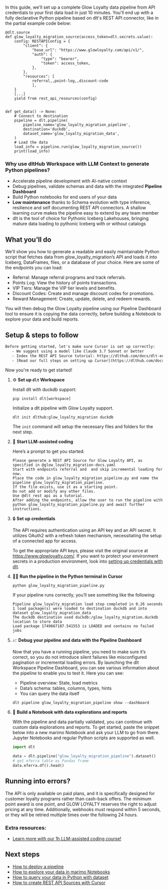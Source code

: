 In this guide, we'll set up a complete Glow Loyalty data pipeline from API credentials to your first data load in just 10 minutes. You'll end up with a fully declarative Python pipeline based on dlt's REST API connector, like in the partial example code below:

```python-outcome
@dlt.source
def glow_loyalty_migration_source(access_token=dlt.secrets.value):
    config: RESTAPIConfig = {
        "client": {
            "base_url": "https://www.glowloyalty.com/api/v1/",
            "auth": {
                "type": "bearer",
                "token": access_token,
            },
        },
        "resources": [
            referral,,point-log,,discount-code
            ],
    }
    [...]
    yield from rest_api_resources(config)


def get_data() -> None:
    # Connect to destination
    pipeline = dlt.pipeline(
        pipeline_name='glow_loyalty_migration_pipeline',
        destination='duckdb',
        dataset_name='glow_loyalty_migration_data', 
    )
    # Load the data
    load_info = pipeline.run(glow_loyalty_migration_source())
    print(load_info) 
```

### Why use dltHub Workspace with LLM Context to generate Python pipelines?

- Accelerate pipeline development with AI-native context
- Debug pipelines, validate schemas and data with the integrated **Pipeline Dashboard**
- Build Python notebooks for end users of your data
- **Low maintenance** thanks to Schema evolution with type inference, resilience and self documenting REST API connectors. A shallow learning curve makes the pipeline easy to extend by any team member
- dlt is the tool of choice for Pythonic Iceberg Lakehouses, bringing mature data loading to pythonic Iceberg with or without catalogs

## What you’ll do

We’ll show you how to generate a readable and easily maintainable Python script that fetches data from glow_loyalty_migration’s API and loads it into Iceberg, DataFrames, files, or a database of your choice. Here are some of the endpoints you can load:

- Referral: Manage referral programs and track referrals.
- Points Log: View the history of points transactions.
- VIP Tiers: Manage the VIP tier levels and benefits.
- Discount Codes: Create and manage discount codes for promotions.
- Reward Management: Create, update, delete, and redeem rewards.

You will then debug the Glow Loyalty pipeline using our Pipeline Dashboard tool to ensure it is copying the data correctly, before building a Notebook to explore your data and build reports.

## Setup & steps to follow

```default
Before getting started, let's make sure Cursor is set up correctly:
   - We suggest using a model like Claude 3.7 Sonnet or better
   - Index the REST API Source tutorial: https://dlthub.com/docs/dlt-ecosystem/verified-sources/rest_api/ and add it to context as **@dlt rest api**
   - [Read our full steps on setting up Cursor](https://dlthub.com/docs/dlt-ecosystem/llm-tooling/cursor-restapi#23-configuring-cursor-with-documentation)
```

Now you're ready to get started!

1. ⚙️ **Set up `dlt` Workspace**
    
    Install dlt with duckdb support:
    ```shell
    pip install dlt[workspace]
    ```

    Initialize a dlt pipeline with Glow Loyalty support.
    ```shell
    dlt init dlthub:glow_loyalty_migration duckdb
    ```

    The `init` command will setup the necessary files and folders for the next step.
    
2. 🤠 **Start LLM-assisted coding**
    
    Here’s a prompt to get you started:
    
    ```prompt
    Please generate a REST API Source for Glow Loyalty API, as specified in @glow_loyalty_migration-docs.yaml 
    Start with endpoints referral and  and skip incremental loading for now. 
    Place the code in glow_loyalty_migration_pipeline.py and name the pipeline glow_loyalty_migration_pipeline. 
    If the file exists, use it as a starting point. 
    Do not add or modify any other files. 
    Use @dlt rest api as a tutorial. 
    After adding the endpoints, allow the user to run the pipeline with python glow_loyalty_migration_pipeline.py and await further instructions.
    ```

    
3. 🔒 **Set up credentials** 
    
    The API requires authentication using an API key and an API secret. It utilizes OAuth2 with a refresh token mechanism, necessitating the setup of a connected app for access.
    
    To get the appropriate API keys, please visit the original source at https://www.glowloyalty.com/.
    If you want to protect your environment secrets in a production environment, look into [setting up credentials with dlt](https://dlthub.com/docs/walkthroughs/add_credentials).
    
4. 🏃‍♀️ **Run the pipeline in the Python terminal in Cursor**
    
    ```shell
    python glow_loyalty_migration_pipeline.py
    ```
    
    If your pipeline runs correctly, you’ll see something like the following:
    
    ```shell
    Pipeline glow_loyalty_migration load step completed in 0.26 seconds
    1 load package(s) were loaded to destination duckdb and into dataset glow_loyalty_migration_data
    The duckdb destination used duckdb:/glow_loyalty_migration.duckdb location to store data
    Load package 1749667187.541553 is LOADED and contains no failed jobs
    ```
    
5. 📈 **Debug your pipeline and data with the Pipeline Dashboard**

    Now that you have a running pipeline, you need to make sure it’s correct, so you do not introduce silent failures like misconfigured pagination or incremental loading errors. By launching the dlt Workspace Pipeline Dashboard, you can see various information about the pipeline to enable you to test it. Here you can see:
    - Pipeline overview: State, load metrics
    - Data’s schema: tables, columns, types, hints
    - You can query the data itself
    
    ```shell
    dlt pipeline glow_loyalty_migration_pipeline show --dashboard
    ```
    
6. 🐍 **Build a Notebook with data explorations and reports**

    With the pipeline and data partially validated, you can continue with custom data explorations and reports. To get started, paste the snippet below into a new marimo Notebook and ask your LLM to go from there. Jupyter Notebooks and regular Python scripts are supported as well.

    
    ```python
    import dlt

   data = dlt.pipeline("glow_loyalty_migration_pipeline").dataset()
   # get eferra table as Pandas frame
   data.eferra.df().head()
    ```

## Running into errors?

The API is only available on paid plans, and it is specifically designed for customer loyalty programs rather than cash-back offers. The minimum point award is one point, and GLOW LOYALTY reserves the right to adjust pricing at any time. Additionally, webhooks must respond within 5 seconds, or they will be retried multiple times over the following 24 hours.

### Extra resources:

- [Learn more with our 1h LLM-assisted coding course!](https://www.youtube.com/watch?v=GGid70rnJuM)

## Next steps

- [How to deploy a pipeline](https://dlthub.com/docs/walkthroughs/deploy-a-pipeline)
- [How to explore your data in marimo Notebooks](https://dlthub.com/docs/general-usage/dataset-access/marimo)
- [How to query your data in Python with dataset](https://dlthub.com/docs/general-usage/dataset-access/dataset)
- [How to create REST API Sources with Cursor](https://dlthub.com/docs/dlt-ecosystem/llm-tooling/cursor-restapi)